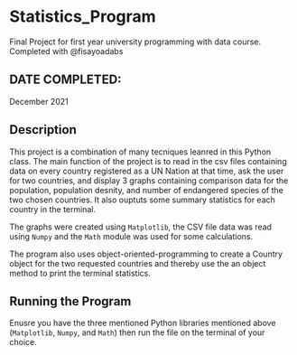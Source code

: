 # Statistics_Program
Final Project for first year university programming with data course. Completed with @fisayoadabs

## DATE COMPLETED: 
December 2021

## Description
This project is a combination of many tecniques leanred in this Python class. The main function of the project is to read in the csv files containing data on every country registered as a UN Nation at that time, ask the user for two countries, and display 3 graphs containing comparison data for the population, population desnity, and number of endangered species of the two chosen countries. It also ouptuts some summary statistics for each country in the terminal.

The graphs were created using `Matplotlib`, the CSV file data was read using `Numpy` and the `Math` module was used for some calculations.

The program also uses object-oriented-programming to create a Country object for the two requested countries and thereby use the an object method to print the terminal statistics. 

## Running the Program
Enusre you have the three mentioned Python libraries mentioned above (`Matplotlib`, `Numpy`, and `Math`) then run the file on the terminal of your choice.
